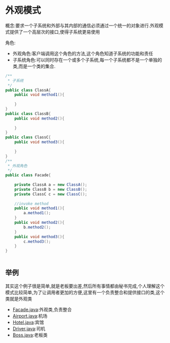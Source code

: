 # 外观模式
概念:要求一个子系统和外部与其内部的通信必须通过一个统一的对象进行.外观模式提供了一个高层次的接口,使得子系统更易使用

角色:
  - 外观角色:客户端调用这个角色的方法,这个角色知道子系统的功能和责任
  - 子系统角色:可以同时存在一个或多个子系统,每一个子系统都不是一个单独的类,而是一个类的集合.
 
```java
/**
 * 子系统
 */
public class ClassA{
	public void method1(){
	
	}
}
public class ClassB{
	public void method2(){
	
	}
}
public class ClassC{
	public void method3(){
	
	}
}
/**
 * 外观角色
 */
public class Facade{
	
	private ClassA a = new ClassA();
	private ClassB b = new ClassB();
	private ClassC c = new ClassC();
	
	//invoke method
	public void method1(){
		a.method1();
	}
	public void method2(){
		b.method2();
	}
	public void method3(){
		c.method3();
	}
}
		
```

## 举例
其实这个例子很是简单,就是老板要出差,然后所有事情都由秘书完成,个人理解这个模式比较简单,为了让调用者更加的方便,这里有一个负责整合和提供接口的类,这个类就是外观类

  - [Facade.java](./Facade.java):外观类,负责整合
  - [Airport.java](./Airport.java):机场
  - [Hotel.java](./Hotel.java):宾馆
  - [Driver.java](./Driver.java):司机
  - [Boss.java](./Boss.java):老板类

